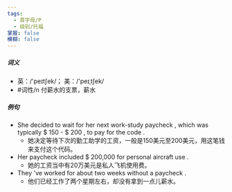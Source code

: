 ```yaml
---
tags:
  - 首字母/P
  - 级别/托福
掌握: false
模糊: false
---
```

##### 词义
- 英：/'peɪtʃek/； 美：/'peɪˌtʃek/
- #词性/n  付薪水的支票，薪水
##### 例句
- She decided to wait for her next work-study paycheck , which was typically $ 150 - $ 200 , to pay for the code .
	- 她决定等待下次的勤工助学的工资，一般是150美元至200美元，用这笔钱来支付这个代码。
- Her paycheck included $ 200,000 for personal aircraft use .
	- 她的工资当中有20万美元是私人飞机使用费。
- They 've worked for about two weeks without a paycheck .
	- 他们已经工作了两个星期左右，却没有拿到一点儿薪水。
